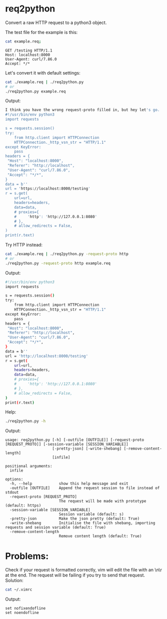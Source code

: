# req2python


Convert a raw HTTP request to a python3 object.

The test file for the example is this:

```bash
cat example.req; 
```

```
GET /testing HTTP/1.1
Host: localhost:8000
User-Agent: curl/7.86.0
Accept: */*
```

Let's convert it with default settings:

```bash
cat ./example.req | ./req2python.py 
# or
./req2python.py example.req
```

Output:

```bash
I think you have the wrong request-proto filled in, but hey let's go.
#!/usr/bin/env python3
import requests

s = requests.session()
try:
    from http.client import HTTPConnection
    HTTPConnection._http_vsn_str = "HTTP/1.1"
except KeyError:
    pass
headers = {
 "Host": "localhost:8000",
 "Referer": "http://localhost",
 "User-Agent": "curl/7.86.0",
 "Accept": "*/*",
}
data = b''
url = 'https://localhost:8000/testing'
r = s.get(
    url=url, 
    headers=headers,
    data=data,
    # proxies={
    #     'http': 'http://127.0.0.1:8080'
    # },
    # allow_redirects = False,
)
print(r.text)
```

Try HTTP instead:

```bash
cat ./example.req | ./req2python.py -request-proto http
# or
./req2python.py -request-proto http example.req
```

Output:

```bash
#!/usr/bin/env python3
import requests

s = requests.session()
try:
    from http.client import HTTPConnection
    HTTPConnection._http_vsn_str = "HTTP/1.1"
except KeyError:
    pass
headers = {
 "Host": "localhost:8000",
 "Referer": "http://localhost",
 "User-Agent": "curl/7.86.0",
 "Accept": "*/*",
}
data = b''
url = 'http://localhost:8000/testing'
r = s.get(
    url=url, 
    headers=headers,
    data=data,
    # proxies={
    #     'http': 'http://127.0.0.1:8080'
    # },
    # allow_redirects = False,
)
print(r.text)
```

Help:

```bash
./req2python.py -h
```

Output:

```
usage: req2python.py [-h] [-outfile [OUTFILE]] [-request-proto [REQUEST_PROTO]] [-session-variable [SESSION_VARIABLE]]
                     [-pretty-json] [-write-shebang] [-remove-content-length]
                     [infile]

positional arguments:
  infile

options:
  -h, --help            show this help message and exit
  -outfile [OUTFILE]    Append the request session to file instead of stdout
  -request-proto [REQUEST_PROTO]
                        The request will be made with prototype (default: https)
  -session-variable [SESSION_VARIABLE]
                        Session variable (default: s)
  -pretty-json          Make the json pretty (default: True)
  -write-shebang        Initialise the file with shebang, importing requests and session variable (default: True)
  -remove-content-length
                        Remove content length (default: True)
```

# Problems:
Check if your request is formatted correctly, vim will edit the file with an \n\r at the end. The request will be failing if you try to send that request.
Solution:
```bash
cat ~/.vimrc
```
Output:
```
set nofixendofline
set noendofline
```